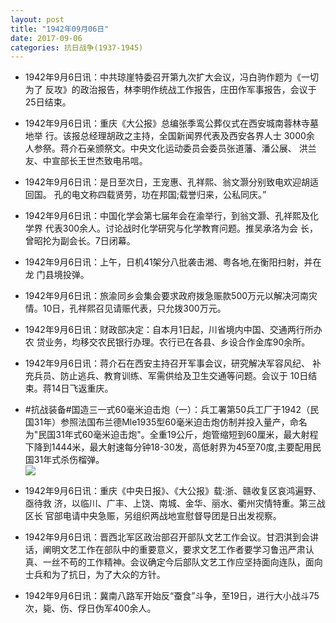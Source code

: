 ```yaml
---
layout: post
title: "1942年09月06日"
date: 2017-09-06
categories: 抗日战争(1937-1945)
---
```


<meta name="referrer" content="no-referrer" />

- 1942年9月6日讯：中共琼崖特委召开第九次扩大会议，冯白驹作题为《一切为了 反攻》的政治报告，林李明作统战工作报告，庄田作军事报告，会议于 25日结束。 

- 1942年9月6日讯：重庆《大公报》总编张季鸾公葬仪式在西安城南蓉林寺墓地举 行。该报总经理胡政之主持，全国新闻界代表及西安各界人士 3000余 人参祭。蒋介石亲颁祭文。中央文化运动委员会委员张道藩、潘公展、 洪兰友、中宣部长王世杰致电吊唁。 

- 1942年9月6日讯：是日至次日，王宠惠、孔祥熙、翁文灏分别致电欢迎胡适回国。 孔的电文称四载贤劳，功在邦国;载誉归来，公私同庆。” 

- 1942年9月6日讯：中国化学会第七届年会在渝举行，到翁文灏、孔祥熙及化学界 代表300余人。讨论战时化学研究与化学教育问题。推吴承洛为会 长，曾昭抡为副会长。7日闭幕。 

- 1942年9月6日讯：上午，日机41架分八批袭击湘、粤各地,在衡阳扫射，并在龙 门县境投弹。 

- 1942年9月6日讯：旅渝同乡会集会要求政府拨急赈款500万元以解决河南灾 情。10日，孔祥熙召见请赈代表，只允拨300万元。 

- 1942年9月6日讯：财政部决定：自本月1日起，川省境内中国、交通两行所办农 贷业务，均移交农民银行办理。农行已在各县、乡设合作金库90余所。 

- 1942年9月6日讯：蒋介石在西安主持召开军事会议，研究解决军容风纪、 补充兵员、防止逃兵、教育训练、军需供给及卫生交通等问题。会议于 10日结束。蒋14日飞返重庆。 

- #抗战装备#国造三一式60毫米迫击炮（一）：兵工署第50兵工厂于1942（民国31年）参照法国布兰德Mle1935型60毫米迫击炮仿制并投入量产，命名为"民国31年式60毫米迫击炮"。全重19公斤，炮管缩短到60厘米，最大射程下降到1444米，最大射速每分钟18-30发，高低射界为45至70度,主要配用民国31年式杀伤榴弹。 <br/><img src="https://wx1.sinaimg.cn/large/aca367d8ly1fj9m2q8mf6j20h80nngsr.jpg" />

- 1942年9月6日讯：重庆《中央日报》、《大公报》载:浙、赣收复区哀鸿遍野、亟待救 济，以临川、广丰、上饶、南城、金华、丽水、衢州灾情特重。第三战区长 官部电请中央急赈，另组织两战地宣慰督导团是日出发视察。 

- 1942年9月6日讯：晋西北军区政治部召开部队文艺工作会议。甘泗淇到会讲话，阐明文艺工作在部队中的重要意义，要求文艺工作者要学习鲁迅严肃认真、一丝不苟的工作精神。会议确定今后部队文艺工作应坚持面向连队，面向士兵和为了抗日，为了大众的方针。 

- 1942年9月6日讯：冀南八路军开始反“蚕食”斗争，至19日，进行大小战斗75 次，毙、伤、俘日伪军400余人。 

